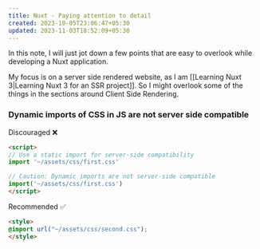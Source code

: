 ```yaml
---
title: Nuxt - Paying attention to detail
created: 2023-10-05T23:06:47+05:30
updated: 2023-11-03T18:52:09+05:30
---
```

In this note, I will just jot down a few points that are easy to overlook while developing a Nuxt application.

My focus is on a server side rendered website, as I am [[Learning Nuxt 3|Learning Nuxt 3 for an SSR project]]. So I might overlook some of the things in the sections around Client Side Rendering.

### Dynamic imports of CSS in JS are not server side compatible

Discouraged ❌
```html
<script>
// Use a static import for server-side compatibility
import '~/assets/css/first.css'

// Caution: Dynamic imports are not server-side compatible
import('~/assets/css/first.css')
</script>
```

Recommended ✅
```html
<style>
@import url("~/assets/css/second.css");
</style>
```


